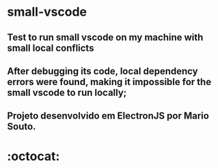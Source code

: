 # small-vscode

## Test to run small vscode on my machine with small local conflicts


## After debugging its code, local dependency errors were found, making it impossible for the small vscode to run locally;

## Projeto desenvolvido em ElectronJS por Mario Souto.

# :octocat:
